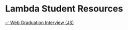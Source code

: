 # Lambda Student Resources

[✅ Web Graduation Interview (JS) ](<Lambda%20Student%20Resources%203f9b965c53a5472981a552eb5548225d/%E2%9C%85%20Web%20Graduation%20Interview%20(JS)%20b069910096e34deaa81e7375519afce7.csv>)
